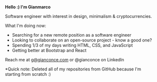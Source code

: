 

**Hello :) I'm Gianmarco**

Software engineer with interest in design, minimalism & cryptocurrencies. 


What I'm doing now: 

- Searching for a new remote position as a software engineer
- Looking to collaborate on an open-source project - know a good one?
- Spending 1/3 of my days writing HTML, CSS, and JavaScript 
- Getting better at Bootstrap and React


Reach me at g@gianconce.com or @gianconce on LinkedIn

*Quick note: Deleted all of my repositories from GitHub because I'm starting from scratch :) 
